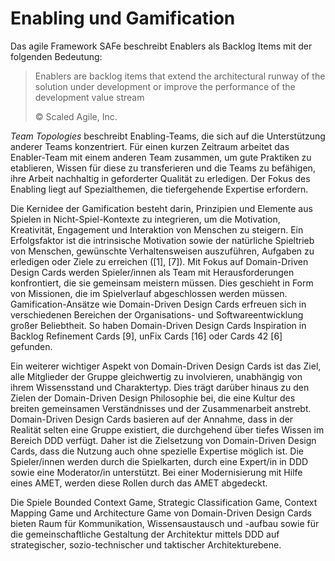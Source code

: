 # Enabling und Gamification

Das agile Framework SAFe beschreibt Enablers als Backlog Items mit der folgenden Bedeutung:
> Enablers are backlog items that extend the architectural runway of the solution under development or improve the performance of the development value stream
>
> © Scaled Agile, Inc.

_Team Topologies_ beschreibt Enabling-Teams, die sich auf die Unterstützung anderer Teams konzentriert.
Für einen kurzen Zeitraum arbeitet das Enabler-Team mit einem anderen Team zusammen, um gute Praktiken zu etablieren,
Wissen für diese zu transferieren und die Teams zu befähigen, ihre Arbeit nachhaltig in geforderter Qualität zu erledigen.
Der Fokus des Enabling liegt auf Spezialthemen, die tiefergehende Expertise erfordern.


Die Kernidee der Gamification besteht darin, Prinzipien und Elemente aus Spielen in Nicht-Spiel-Kontexte zu integrieren, um die Motivation, Kreativität, Engagement und Interaktion von Menschen zu steigern. Ein Erfolgsfaktor ist die intrinsische Motivation sowie der natürliche Spieltrieb von Menschen, gewünschte Verhaltensweisen auszuführen, Aufgaben zu erledigen oder Ziele zu erreichen ([1], [7]). Mit Fokus auf Domain-Driven Design Cards werden Spieler/innen als Team mit Herausforderungen konfrontiert, die sie gemeinsam meistern müssen. Dies geschieht in Form von Missionen, die im Spielverlauf abgeschlossen werden müssen. Gamification-Ansätze wie Domain-Driven Design Cards erfreuen sich in verschiedenen Bereichen der Organisations- und Softwareentwicklung großer Beliebtheit. So haben Domain-Driven Design Cards Inspiration in Backlog Refinement Cards [9], unFix Cards [16] oder Cards 42 [6] gefunden.

Ein weiterer wichtiger Aspekt von Domain-Driven Design Cards ist das Ziel, alle Mitglieder der Gruppe gleichwertig zu involvieren, unabhängig von ihrem Wissensstand und Charaktertyp. Dies trägt darüber hinaus zu den Zielen der Domain-Driven Design Philosophie bei, die eine Kultur des breiten gemeinsamen Verständnisses und der Zusammenarbeit anstrebt. Domain-Driven Design Cards basieren auf der Annahme, dass in der Realität selten eine Gruppe existiert, die durchgehend über tiefes Wissen im Bereich DDD verfügt. Daher ist die Zielsetzung von Domain-Driven Design Cards, dass die Nutzung auch ohne spezielle Expertise möglich ist. Die Spieler/innen werden durch die Spielkarten, durch eine Expert/in in DDD sowie eine Moderator/in unterstützt. Bei einer Modernisierung mit Hilfe eines AMET, werden diese Rollen durch das AMET abgedeckt.

Die Spiele Bounded Context Game, Strategic Classification Game, Context Mapping Game und Architecture Game von Domain-Driven Design Cards bieten Raum für Kommunikation, Wissensaustausch und -aufbau sowie für die gemeinschaftliche Gestaltung der Architektur mittels DDD auf strategischer, sozio-technischer und taktischer Architekturebene.
